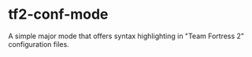 # tf2-conf-mode

A simple major mode that offers syntax highlighting in "Team Fortress 2" configuration files.
